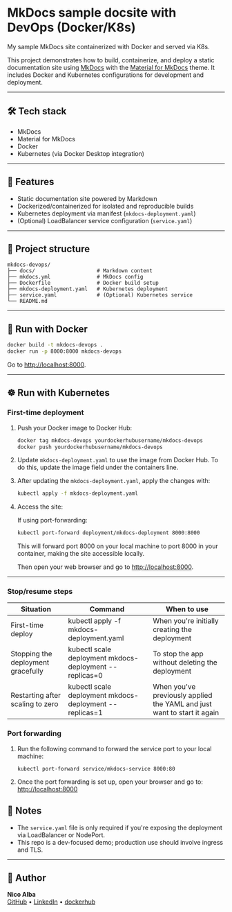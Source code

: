 # MkDocs sample docsite with DevOps (Docker/K8s)

My sample MkDocs site containerized with Docker and served via K8s.

This project demonstrates how to build, containerize, and deploy a static documentation site using [MkDocs](https://www.mkdocs.org/) with the [Material for MkDocs](https://squidfunk.github.io/mkdocs-material/) theme. It includes Docker and Kubernetes configurations for development and deployment.

---

## 🛠 Tech stack

- MkDocs  
- Material for MkDocs  
- Docker  
- Kubernetes (via Docker Desktop integration)  

---

## 🚀 Features

- Static documentation site powered by Markdown  
- Dockerized/containerized for isolated and reproducible builds  
- Kubernetes deployment via manifest (`mkdocs-deployment.yaml`)  
- (Optional) LoadBalancer service configuration (`service.yaml`) 

---

## 📁 Project structure

```
mkdocs-devops/
├── docs/                    # Markdown content
├── mkdocs.yml               # MkDocs config
├── Dockerfile               # Docker build setup
├── mkdocs-deployment.yaml   # Kubernetes deployment
├── service.yaml             # (Optional) Kubernetes service
└── README.md
```

---

## 🐳 Run with Docker

```bash
docker build -t mkdocs-devops .
docker run -p 8000:8000 mkdocs-devops
```

Go to [http://localhost:8000](http://localhost:8000).

---

## ☸️ Run with Kubernetes

### First-time deployment

1. Push your Docker image to Docker Hub:

    ```bash
    docker tag mkdocs-devops yourdockerhubusername/mkdocs-devops
    docker push yourdockerhubusername/mkdocs-devops
    ```

2. Update `mkdocs-deployment.yaml` to use the image from Docker Hub. To do this, update the image field under the containers line.

3. After updating the `mkdocs-deployment.yaml`, apply the changes with:

    ```bash
    kubectl apply -f mkdocs-deployment.yaml
    ```

4. Access the site:
    
    If using port-forwarding:

    ```bash
    kubectl port-forward deployment/mkdocs-deployment 8000:8000
    ```

    This will forward port 8000 on your local machine to port 8000 in your container, making the site accessible locally.

    Then open your web browser and go to [http://localhost:8000](http://localhost:8000).
---

### Stop/resume steps

| Situation                          | Command                                                 | When to use                                                             |
| ---------------------------------- | ------------------------------------------------------- | ----------------------------------------------------------------------- |
| First-time deploy                  | kubectl apply -f mkdocs-deployment.yaml                 | When you're initially creating the deployment                           |
| Stopping the deployment gracefully | kubectl scale deployment mkdocs-deployment --replicas=0 | To stop the app without deleting the deployment                         |
| Restarting after scaling to zero   | kubectl scale deployment mkdocs-deployment --replicas=1 | When you've previously applied the YAML and just want to start it again |


### Port forwarding

1. Run the following command to forward the service port to your local machine:

    `kubectl port-forward service/mkdocs-service 8000:80`

2. Once the port forwarding is set up, open your browser and go to: [http://localhost:8000](http://localhost:8000)


## 📌 Notes

- The `service.yaml` file is only required if you're exposing the deployment via LoadBalancer or NodePort.
- This repo is a dev-focused demo; production use should involve ingress and TLS.

---

## 👤 Author

**Nico Alba**  
[GitHub](https://github.com/nicoalba) • [LinkedIn](https://linkedin.com/in/nicoalba) • [dockerhub](https://hub.docker.com/r/nicoalba/)
